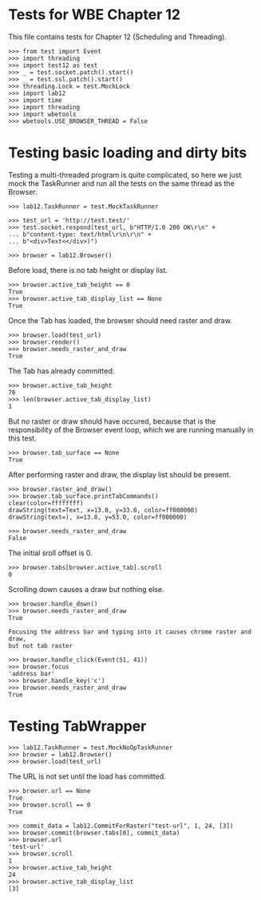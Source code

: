 Tests for WBE Chapter 12
========================

This file contains tests for Chapter 12 (Scheduling and Threading).

	>>> from test import Event
    >>> import threading
    >>> import test12 as test
    >>> _ = test.socket.patch().start()
    >>> _ = test.ssl.patch().start()
    >>> threading.Lock = test.MockLock
    >>> import lab12
    >>> import time
    >>> import threading
    >>> import wbetools
    >>> wbetools.USE_BROWSER_THREAD = False

Testing basic loading and dirty bits
====================================

Testing a multi-threaded program is quite complicated, so here we just mock
the TaskRunner and run all the tests on the same thread as the Browser.

	>>> lab12.TaskRunner = test.MockTaskRunner

    >>> test_url = 'http://test.test/'
    >>> test.socket.respond(test_url, b"HTTP/1.0 200 OK\r\n" +
    ... b"content-type: text/html\r\n\r\n" +
    ... b"<div>Text<</div>)")

    >>> browser = lab12.Browser()

Before load, there is no tab height or display list.

	>>> browser.active_tab_height == 0
	True
    >>> browser.active_tab_display_list == None
    True

Once the Tab has loaded, the browser should need raster and draw.

    >>> browser.load(test_url)
    >>> browser.render()
    >>> browser.needs_raster_and_draw
    True

The Tab has already committed:

	>>> browser.active_tab_height
	76
    >>> len(browser.active_tab_display_list)
    1

But no raster or draw should have occured, because that is the responsibility
of the Browser event loop, which we are running manually in this test.

    >>> browser.tab_surface == None
    True

After performing raster and draw, the display list should be present.

    >>> browser.raster_and_draw()
    >>> browser.tab_surface.printTabCommands()
    clear(color=ffffffff)
    drawString(text=Text, x=13.0, y=33.0, color=ff000000)
    drawString(text=), x=13.0, y=53.0, color=ff000000)

    >>> browser.needs_raster_and_draw
    False

The initial sroll offset is 0.

    >>> browser.tabs[browser.active_tab].scroll
    0

Scrolling down causes a draw but nothing else.

    >>> browser.handle_down()
    >>> browser.needs_raster_and_draw
    True

    Focusing the address bar and typing into it causes chrome raster and draw,
    but not tab raster

    >>> browser.handle_click(Event(51, 41))
    >>> browser.focus
    'address bar'
    >>> browser.handle_key('c')
    >>> browser.needs_raster_and_draw
    True

Testing TabWrapper
==================

	>>> lab12.TaskRunner = test.MockNoOpTaskRunner
    >>> browser = lab12.Browser()
    >>> browser.load(test_url)

 The URL is not set until the load has committed.

    >>> browser.url == None
    True
    >>> browser.scroll == 0
    True

    >>> commit_data = lab12.CommitForRaster("test-url", 1, 24, [3])
    >>> browser.commit(browser.tabs[0], commit_data)
    >>> browser.url
    'test-url'
    >>> browser.scroll
    1
    >>> browser.active_tab_height
    24
    >>> browser.active_tab_display_list
    [3]
